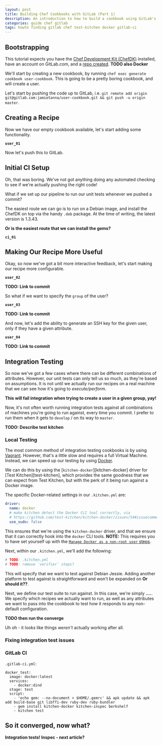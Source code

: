 ```yaml
---
layout: post
title: Building Chef Cookbooks with GitLab (Part 1)
description: An introduction to how to build a cookbook using GitLab's Continuous Integration platform in conjunction with `kitchen-docker`.
categories: guide chef gitlab
tags: howto finding gitlab chef test-kitchen docker gitlab-ci
---
```

## Bootstrapping

This tutorial expects you have the [Chef Development Kit (ChefDK)][chefdk] installed, have an account on GitLab.com, and a [repo created][gitlab-new-project]. **TODO also Docker**

We'll start by creating a new cookbook, by running `chef exec generate cookbook user-cookbook`. This is going to be a pretty boring cookbook, and will create a user.

Let's start by pushing the code up to GitLab, i.e. `git remote add origin git@gitlab.com:jamietanna/user-cookbook.git && git push -u origin master`.

## Creating a Recipe

Now we have our empty cookbook available, let's start adding some functionality.

**`user_01`**

Now let's push this to GitLab.

## Initial CI Setup

Oh, that was boring. We've not got anything doing any automated checking to see if we're actually pushing the right code!

What if we set up our pipeline to run our unit tests whenever we pushed a commit?

The easiest route we can go is to run on a Debian image, and install the ChefDK on top via the handy `.deb` package. At the time of writing, the latest version is 1.3.43.

**Or is the easiest route that we can install the gems?**

**`ci_01`**

## Making Our Recipe More Useful

Okay, so now we've got a bit more interactive feedback, let's start making our recipe more configurable.

**`user_02`**

**TODO: Link to commit**

So what if we want to specify the `group` of the user?

**`user_03`**

**TODO: Link to commit**

And now, let's add the ability to generate an SSH key for the given user, only if they have a given attribute.

**`user_04`**

**TODO: Link to commit**

## Integration Testing

So now we've got a few cases where there can be different combinations of attributes. However, our unit tests can only tell us so much, as they're based on assumptions. It is not until we actually run our recipes on a real machine that we can see how it's going to _execute/perform_.

**This will fail integration when trying to create a user in a given group, yay!**

Now, it's not often worth running integration tests against all combinations of machines you're going to run against, every time you commit. I prefer to run them when it gets to `develop` / on its way to `master`.


**TODO: Describe test kitchen**

### Local Testing

The most common method of integration testing cookbooks is by using [Vagrant][vagrant]. However, that's a little slow and requires a full Virtual Machine. Instead, we can speed up our testing by using [Docker][docker].

We can do this by using the [`kitchen-docker`][kitchen-docker] driver for [Test Kitchen][test-kitchen], which provides the same goodness that we can expect from Test Kitchen, but with the perk of it being run against a Docker image.

The specific Docker-related settings in our `.kitchen.yml` are:

```yaml
driver:
  name: docker
  # make kitchen detect the Docker CLI tool correctly, via
  # https://github.com/test-kitchen/kitchen-docker/issues/54#issuecomment-203248997
  use_sudo: false
```

This ensures that we're using the `kitchen-docker` driver, and that we ensure that it can correctly hook into the `docker` CLI tools. **NOTE:** This requires you to have set yourself up with the [`Manage Docker as a non-root user` steps][docker-post-install-linux].

Next, within our `.kitchen.yml`, we'll add the following:

```yaml
# TODO: .kitchen.yml
# TODO: remove `verifier` steps?
```

This will specify that we want to test against Debian Jessie. Adding another platform to test against is straightforward and won't be expanded on **Or should it??**.

Next, we define our test suite to run against. In this case, we're simply **....**. We specify which recipes we actually want to run, as well as any attributes we want to pass into the cookbook to test how it responds to any non-default configuration.

**TODO then run the converge**

Uh oh - it looks like things _weren't_ actually working after all.

### Fixing integration test issues


### GitLab CI

`.gitlab-ci.yml`:
```
docker_test:
  image: docker:latest
  services:
    - docker:dind
  stage: test
  script:
    - 'echo gem: --no-document > $HOME/.gemrc' && apk update && apk add build-base git libffi-dev ruby-dev ruby-bundler
    - gem install kitchen-docker kitchen-inspec berkshelf
    - kitchen test
```

## So it converged, now what?

**Integration tests! Inspec - next article?**

[gitlab-new-project]: https://gitlab.com/projects/new
[chefdk]: https://downloads.chef.io/chefdk
[vagrant]: https://vagrantup.com
[docker]: https://docker.com
[docker-post-install-linux]: https://docs.docker.com/engine/installation/linux/linux-postinstall/
